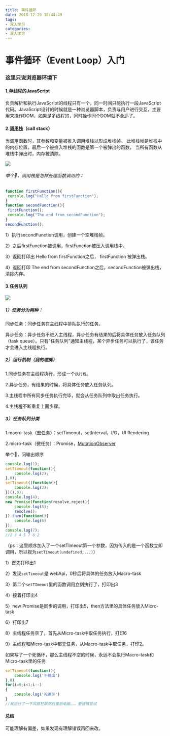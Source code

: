 ```yaml
---
title: 事件循环
date: 2018-12-20 18:44:49
tags: 
- 深入学习
categories: 
- 深入学习
---
```


# 事件循环（Event Loop）入门

### 这里只说浏览器环境下



#### 1.单线程的JavaScript

负责解析和执行JavaScript的线程只有一个，同一时间只能执行一段JavaScript代码。JavaScript设计的时候就是一种浏览器脚本，负责与用户进行交互，主要用来操作DOM，如果是多线程的，同时操作同个DOM就不合适了。



#### 2.[调用栈](https://medium.freecodecamp.org/understanding-the-javascript-call-stack-861e41ae61d4)（call stack）

当调用函数时，其参数和变量被推入调用堆栈以形成堆栈帧。 此堆栈帧是堆栈中的内存位置。最后一个被推入堆栈的函数是第一个被弹出的函数， 当所有函数从堆栈中弹出时，内存被清除。

![](http://39.105.62.145/assets/images/WX20181224-231326@2x.png)

###### 举个🌰，调用栈是怎样处理函数调用的：

```javascript
function firstFunction(){
 console.log("Hello from firstFunction");
}
function secondFunction(){
 firstFunction();
 console.log("The end from secondFunction");
}
secondFunction();
```

1）执行secondFunction调用，创建一个空堆栈帧。

2）之后firstFunction被调用，firstFunction被压入调用栈中。

3）返回打印出 Hello from firstFunction之后， firstFunction 被弹出栈。

4）返回打印 The end from secondFunction之后，secondFunction被弹出栈，清除内存。



#### 3.任务队列

![](http://39.105.62.145/assets/images/WX20181224-232444@2x.png)

##### 1）任务分为两种：

同步任务：同步任务在主线程中排队执行的任务。

异步任务：异步任务不进入主线程，异步任务有结果的后将具体任务放入任务队列（task queue）。只有"任务队列"通知主线程，某个异步任务可以执行了，该任务才会进入主线程执行。



##### 2）运行机制（我的理解）

1.同步任务在主线程执行，形成一个`执行栈`。

2.异步任务，有结果的时候，将具体任务放入任务队列。

3.主线程中所有同步任务执行完毕，就会从任务队列中取出任务执行。

4.主线程不断重复上面步骤。



##### 3）任务队列分类

1.macro-task（宏任务）：setTimeout，setInterval，I/O，UI Rendering

2.micro-task（微任务）：Promise，[MutationObserver](https://qinhanwen.github.io/2018/11/23/VDOM-%E5%92%8C-render/)



举个🌰，问输出顺序

```javascript
console.log(1);
setTimeout(function(){
    console.log(2);
},0);
setTimeout((function(){
    console.log(3);
})(),0);
console.log(4);
new Promise(function(resolve,reject){
    console.log(5);
    resolve();
}).then(function(){
    console.log(6)
});
console.log(7);
//1 3 4 5 7 6 2
```

（ps：这里顺序加入了一个setTImeout第一个参数，因为传入的是一个函数立即调用，所以视为`setTimeout(undefined,...)`）

1）首先打印出1

2）发现`setTimeout`是 webApi，0秒后将具体的任务放入Macro-task

3）第二个`setTImeout`里的函数调用立刻执行了，打印出3

4）接着打印出4

5）new Promise是同步的调用，打印出5，then方法里的具体任务放入Micro-task

6）打印出7

8）主线程任务空了，首先从Micro-task中取任务执行，打印6

9）主线程和Micro-task中都无任务，从Macro-task中取任务，打印2。



如果写了一个死循环，那么主线程不空的时候，永远不会执行Macro-task和Micro-task里的任务

```javascript
setTimeout(function(){
    console.log('不输出')
},0)
for(i=0;i<1;i--)
{
    console.log('死循环')
}
//我运行了一下风扇狂飙然后重启电脑。。。要谨慎尝试
```



#### 总结

可能理解有偏差，如果发现有理解错误再回来改。


